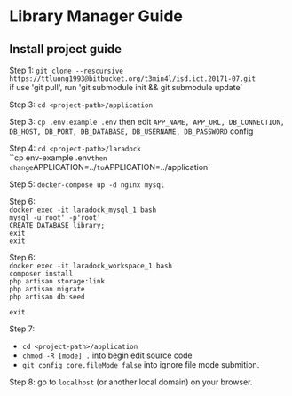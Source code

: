 # Library Manager Guide
## Install project guide

Step 1: `git clone --rescursive https://ttluong1993@bitbucket.org/t3min4l/isd.ict.20171-07.git`<br>
	if use 'git pull', run 'git submodule init && git submodule update`<br>

Step 3: `cd <project-path>/application`<br>

Step 3: `cp .env.example .env` then edit `APP_NAME, APP_URL, DB_CONNECTION, DB_HOST, DB_PORT, DB_DATABASE, DB_USERNAME, DB_PASSWORD` config<br>

Step 4: `cd <project-path>/laradock`<br>
	``cp env-example .env` then change `APPLICATION=../` to `APPLICATION=../application`<br>

Step 5: `docker-compose up -d nginx mysql`<br>

Step 6:<br>
`docker exec -it laradock_mysql_1 bash`<br>
`mysql -u'root' -p'root'`<br>
`CREATE DATABASE library;`<br>
`exit`<br>
`exit`<br>

Step 6:<br>
`docker exec -it laradock_workspace_1 bash`<br>
`composer install`<br>
`php artisan storage:link`<br>
`php artisan migrate`<br>
`php artisan db:seed`<br>

`exit`<br>

Step 7:<br>
* `cd <project-path>/application`<br>
* `chmod -R [mode] .` into begin edit source code<br>
* `git config core.fileMode false` into ignore file mode submition.<br>

Step 8: go to `localhost` (or another local domain) on your browser.